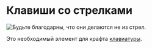 # Клавиши со стрелками

![Будьте благодарны, что они делаются не из стрел.](oredict:opencomputers:materialArrowKey)

Это необходимый элемент для крафта [клавиатуры](../block/keyboard.md).
